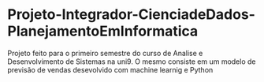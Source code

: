 # Projeto-Integrador-CienciadeDados-PlanejamentoEmInformatica
Projeto feito para o primeiro semestre do curso de Analise e Desenvolvimento de Sistemas na uni9. O mesmo consiste em um modelo de previsão de vendas desevolvido com machine learnig e Python
